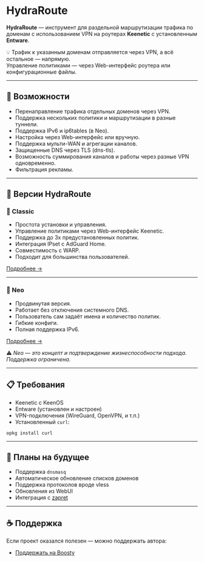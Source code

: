 # HydraRoute

**HydraRoute** — инструмент для раздельной маршрутизации трафика по доменам с использованием VPN на роутерах **Keenetic** с установленным **Entware**.

💡 Трафик к указанным доменам отправляется через VPN, а всё остальное — напрямую.  
Управление политиками — через Web-интерфейс роутера или конфигурационные файлы.

---

## 🚀 Возможности

- Перенаправление трафика отдельных доменов через VPN.
- Поддержка нескольких политики и маршрутизации в разные туннели.
- Поддержка IPv6 и ip6tables (в Neo).
- Настройка через Web-интерфейс или вручную.
- Поддержка мульти-WAN и агрегации каналов.
- Защищенные DNS через TLS (dns-tls).
- Возможность суммирования каналов и работы через разные VPN одновременно.
- Фильтрация рекламы.

---

## 🧬 Версии HydraRoute

### 🔹 Classic

- Простота установки и управления.
- Управление политиками через Web-интерфейс Keenetic.
- Поддержка до 3х предустановленных политик.
- Интеграция IPset с AdGuard Home.
- Совместимость с WARP.
- Подходит для большинства пользователей.

[Подробнее →](https://github.com/Ground-Zerro/HydraRoute/tree/main/Classic)

---

### 🔸 Neo

- Продвинутая версия.
- Работает без отключения системного DNS.
- Пользователь сам задаёт имена и количество политик.
- Гибкие конфиги.
- Полная поддержка IPv6.

[Подробнее →](https://github.com/Ground-Zerro/HydraRoute/tree/main/Neo)

⚠️ *Neo — это концепт и подтверждение жизнеспособности подхода. Поддержка ограничена.*

---

## 📋 Требования

- Keenetic с KeenOS
- Entware (установлен и настроен)
- VPN-подключения (WireGuard, OpenVPN, и т.п.)
- Установленный `curl`:
```
opkg install curl
```

---

## 🧭 Планы на будущее

- Поддержка `dnsmasq`
- Автоматическое обновление списков доменов
- Поддержка протоколов вроде vless
- Обновления из WebUI
- Интеграция с [zapret](https://github.com/bol-van/zapret)

---

## ☕ Поддержка

Если проект оказался полезен — можно поддержать автора:

- [Поддержать на Boosty](https://boosty.to/ground_zerro)
